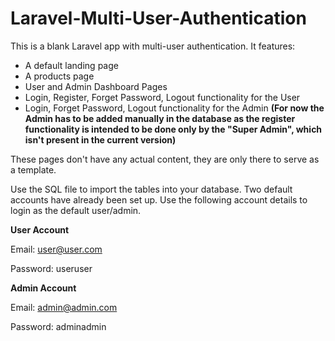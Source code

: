 # Laravel-Multi-User-Authentication

This is a blank Laravel app with multi-user authentication.
It features:
- A default landing page
- A products page
- User and Admin Dashboard Pages
- Login, Register, Forget Password, Logout functionality for the User
- Login, Forget Password, Logout functionality for the Admin **(For now the Admin has to be added manually in the database as the register functionality is intended to be done only by the "Super Admin", which isn't present in the current version)**

These pages don't have any actual content, they are only there to serve as a template.

Use the SQL file to import the tables into your database. Two default accounts have already been set up. Use the following account details to login as the default user/admin.

**User Account**

Email: user@user.com

Password: useruser


**Admin Account**

Email: admin@admin.com

Password: adminadmin
